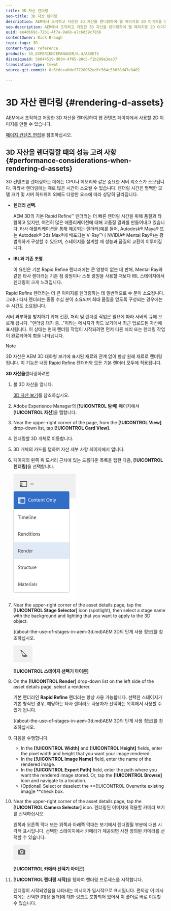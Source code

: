 ```yaml
---
title: 3D 자산 렌더링
seo-title: 3D 자산 렌더링
description: AEM에서 조작하고 저장한 3D 자산을 렌더링하여 웹 페이지용 2D 이미지를 만드는 방법을 알아봅니다.
seo-description: AEM에서 조작하고 저장한 3D 자산을 렌더링하여 웹 페이지용 2D 이미지를 만드는 방법을 알아봅니다.
uuid: ee4d669c-72b1-4f7a-9a68-a7c6d59c7856
contentOwner: Rick Brough
topic-tags: 3D
content-type: reference
products: SG_EXPERIENCEMANAGER/6.4/ASSETS
discoiquuid: 5b044519-d034-4f05-98c5-f1b299a3ea37
translation-type: tm+mt
source-git-commit: 8c6fdcea0def7720062edfc564c536f8d47e8402

---
```



# 3D 자산 렌더링 {#rendering-d-assets}

AEM에서 조작하고 저장한 3D 자산을 렌더링하여 웹 컨텐츠 페이지에서 사용할 2D 이미지를 만들 수 있습니다.

[페이지 컨텐츠 편집](/help/sites-authoring/qg-page-authoring.md#editing-your-page-content)을 참조하십시오.

## 3D 자산을 렌더링할 때의 성능 고려 사항 {#performance-considerations-when-rendering-d-assets}

3D 컨텐츠를 렌더링하는 데에는 CPU나 메모리와 같은 중요한 서버 리소스가 소모됩니다. 따라서 렌더링에는 때로 많은 시간이 소요될 수 있습니다. 렌더링 시간은 명백한 모델 크기 및 서버 하드웨어 외에도 다양한 요소에 따라 상당히 달라집니다.

* **렌더러 선택**.

    AEM 3D의 기본 Rapid Refine™ 렌더러는 더 빠른 렌더링 시간을 위해 품질과 타협하고 있지만, 여전히 많은 애플리케이션에 대해 고품질 결과를 만들어내고 있습니다. 타사 애플리케이션을 통해 제공되는 렌더러(예를 들어, Autodesk® Maya® 또는 Autodesk® 3ds Max®에 배포되는 V-Ray™나 NVIDIA® Mental Ray®)는 광범위하게 구성할 수 있으며, 스테이지를 설계할 때 성능과 품질의 교환이 이루어집니다.

* **IBL과 기존 조명**.

   이 요인은 기본 Rapid Refine 렌더러에는 큰 영향이 없는 데 반해, Mental Ray와 같은 타사 렌더러는 기존 점 광원이나 스폿 광원을 사용할 때보다 IBL 스테이지에서 렌더링이 크게 느려집니다.

Rapid Refine 렌더러는 더 큰 이미지를 렌더링하는 데 일반적으로 수 분이 소요됩니다. 그러나 타사 렌더러는 종종 수십 분이 소요되며 최대 품질을 얻도록 구성되는 경우에는 수 시간도 소요됩니다.

서버 과부하를 방지하기 위해 전환, 처리 및 렌더링 작업은 필요에 따라 서버의 큐에 오르게 됩니다. &quot;렌더링 대기 중...&quot;이라는 메시지가 카드 보기에서 최근 업로드된 자산에 표시됩니다. 이 상태는 현재 렌더링 작업이 시작되려면 먼저 다른 처리 또는 렌더링 작업이 완료되어야 함을 나타냅니다.

>[!NOTE]
>
>3D 자산은 AEM 3D 대화형 보기에 표시된 재료와 관계 없이 항상 원래 재료로 렌더링됩니다. 이 기능은 내장 Rapid Refine 렌더러와 모든 기본 렌더러 모두에 적용됩니다.

**3D 자산을**&#x200B;렌더링하려면

1. 볼 3D 자산을 엽니다.

   [3D 자산 보기](viewing-3d-assets.md)를 참조하십시오.

1. Adobe Experience Manager의 **[!UICONTROL 탐색]** 페이지에서 **[!UICONTROL 자산]**&#x200B;을 탭합니다.
1. Near the upper-right corner of the page, from the **[!UICONTROL View]** drop-down list, tap **[!UICONTROL Card View]**.
1. 렌더링할 3D 개체로 이동합니다.
1. 3D 개체의 카드를 탭하여 자산 세부 사항 페이지에서 엽니다.
1. 페이지의 왼쪽 위 모서리 근처에 있는 드롭다운 목록을 탭한 다음, **[!UICONTROL 렌더링]**&#x200B;을 선택합니다.

   ![chlimage_1-369](assets/chlimage_1-369.png)

1. Near the upper-right corner of the asset details page, tap the **[!UICONTROL Stage Selector]** icon (spotlight), then select a stage name with the background and lighting that you want to apply to the 3D object.

   ](about-the-use-of-stages-in-aem-3d.md)AEM 3D의 단계 사용 정보[를 참조하십시오.

   ![chlimage_1-370](assets/chlimage_1-370.png)

   **[!UICONTROL 스테이지 선택기 아이콘]**

1. On the **[!UICONTROL Render]** drop-down list on the left side of the asset details page, select a renderer.

   기본 렌더러인 **Rapid Refine** 렌더러는 항상 사용 가능합니다. 선택한 스테이지가 기본 형식인 경우, 해당하는 타사 렌더러도 사용자가 선택하는 목록에서 사용할 수 있게 됩니다.

   ](about-the-use-of-stages-in-aem-3d.md)AEM 3D의 단계 사용 정보[를 참조하십시오.

1. 다음을 수행합니다.

   * In the **[!UICONTROL Width]** and **[!UICONTROL Height]** fields, enter the pixel width and height that you want your image rendered.
   * In the **[!UICONTROL Image Name]** field, enter the name of the rendered image.
   * In the **[!UICONTROL Export Path]** field, enter the path where you want the rendered image stored. Or, tap the **[!UICONTROL Browse]** icon and navigate to a location.
   * (Optional) Select or deselect the **[!UICONTROL Overwrite existing imag]e **check box.

1. Near the upper-right corner of the asset details page, tap the **[!UICONTROL Camera Selector]** icon. 렌더링된 이미지에 적용할 카메라 보기를 선택하십시오.

   왼쪽과 오른쪽 막대 또는 위쪽과 아래쪽 막대는 보기에서 렌더링될 부분에 대한 시각적 표시입니다. 선택한 스테이지에서 카메라가 제공되면 사전 정의된 카메라를 선택할 수 있습니다.

   ![chlimage_1-371](assets/chlimage_1-371.png)

   **[!UICONTROL 카메라 선택기 아이콘]**

1. **[!UICONTROL 렌더링 시작]**&#x200B;을 탭하여 렌더링 프로세스를 시작합니다.

   렌더링이 시작되었음을 나타내는 메시지가 일시적으로 표시됩니다. 편의상 이 메시지에는 선택한 [대상 폴더]에 대한 링크도 포함되어 있어서 이 폴더로 바로 이동할 수 있습니다.


